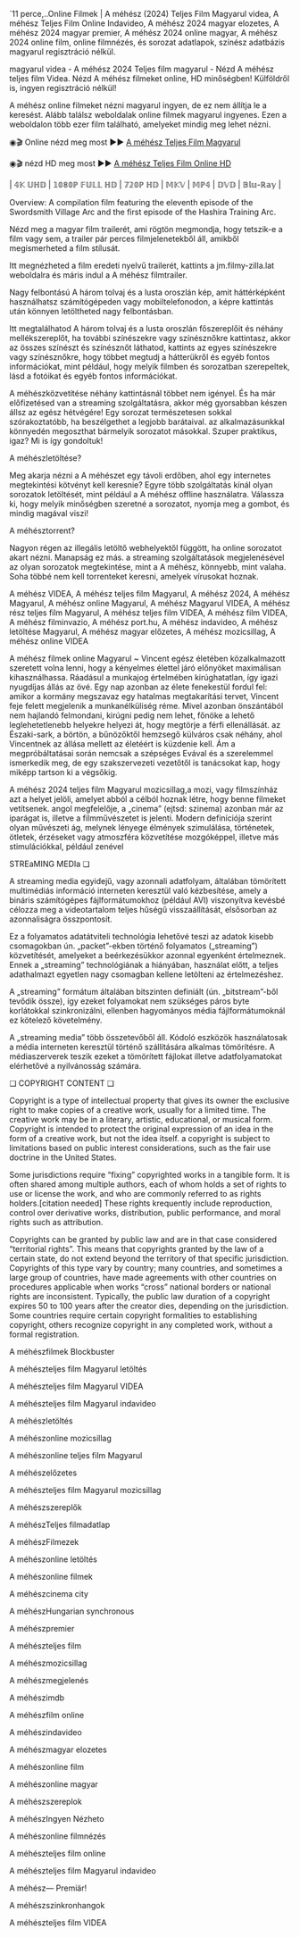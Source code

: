 `11 perce,..Online Filmek | A méhész (2024) Teljes Film Magyarul videa, A méhész Teljes Film Online Indavideo, A méhész 2024 magyar elozetes, A méhész 2024 magyar premier, A méhész 2024 online magyar, A méhész 2024 online film, online filmnézés, és sorozat adatlapok, színész adatbázis magyarul regisztráció nélkül.

magyarul videa - A méhész 2024 Teljes film magyarul - Nézd A méhész teljes film Videa. Nézd A méhész filmeket online, HD minőségben! Külföldről is, ingyen regisztráció nélkül!

A méhész online filmeket nézni magyarul ingyen, de ez nem állítja le a keresést. Alább találsz weboldalak online filmek magyarul ingyenes. Ezen a weboldalon több ezer film található, amelyeket mindig meg lehet nézni.

◉🎬 Online nézd meg most ►► [A méhész Teljes Film Magyarul](https://jm.filmy-zilla.lat/hu/movie/866398)

◉🎬 nézd HD meg most ►► [A méhész Teljes Film Online HD](https://jm.filmy-zilla.lat/hu/movie/866398)

| 𝟜𝕂 𝕌ℍ𝔻 | 𝟙𝟘𝟠𝟘ℙ 𝔽𝕌𝕃𝕃 ℍ𝔻 | 𝟟𝟚𝟘ℙ ℍ𝔻 | 𝕄𝕂𝕍 | 𝕄ℙ𝟜 | 𝔻𝕍𝔻 | 𝔹𝕝𝕦-ℝ𝕒𝕪 |

Overview: A compilation film featuring the eleventh episode of the Swordsmith Village Arc and the first episode of the Hashira Training Arc.

Nézd meg a magyar film trailerét, ami rögtön megmondja, hogy tetszik-e a film vagy sem, a trailer pár perces filmjelenetekből áll, amikből megismerheted a film stílusát.

Itt megnézheted a film eredeti nyelvű trailerét, kattints a jm.filmy-zilla.lat weboldalra és máris indul a A méhész filmtrailer.

Nagy felbontású A három tolvaj és a lusta oroszlán kép, amit háttérképként használhatsz számítógépeden vagy mobiltelefonodon, a képre kattintás után könnyen letöltheted nagy felbontásban.

Itt megtalálhatod A három tolvaj és a lusta oroszlán főszereplőit és néhány mellékszereplőt, ha további színészekre vagy színésznőkre kattintasz, akkor az összes színészt és színésznőt láthatod, kattints az egyes színészekre vagy színésznőkre, hogy többet megtudj a hátterükről és egyéb fontos információkat, mint például, hogy melyik filmben és sorozatban szerepeltek, lásd a fotóikat és egyéb fontos információkat.

A méhészközvetítése néhány kattintásnál többet nem igényel. És ha már előfizetésed van a streaming szolgáltatásra, akkor még gyorsabban készen állsz az egész hétvégére! Egy sorozat természetesen sokkal szórakoztatóbb, ha beszélgethet a legjobb barátaival. az alkalmazásunkkal könnyedén megoszthat bármelyik sorozatot másokkal. Szuper praktikus, igaz? Mi is így gondoltuk!

A méhészletöltése?

Meg akarja nézni a A méhészet egy távoli erdőben, ahol egy internetes megtekintési kötvényt kell keresnie? Egyre több szolgáltatás kínál olyan sorozatok letöltését, mint például a A méhész offline használatra. Válassza ki, hogy melyik minőségben szeretné a sorozatot, nyomja meg a gombot, és mindig magával viszi!

A méhésztorrent?

Nagyon régen az illegális letöltő webhelyektől függött, ha online sorozatot akart nézni. Manapság ez más. a streaming szolgáltatások megjelenésével az olyan sorozatok megtekintése, mint a A méhész, könnyebb, mint valaha. Soha többé nem kell torrenteket keresni, amelyek vírusokat hoznak.

A méhész VIDEA, A méhész teljes film Magyarul, A méhész 2024, A méhész Magyarul, A méhész online Magyarul, A méhész Magyarul VIDEA, A méhész rész teljes film Magyarul, A méhész teljes film VIDEA, A méhész film VIDEA, A méhész filminvazio, A méhész port.hu, A méhész indavideo, A méhész letöltése Magyarul, A méhész magyar előzetes, A méhész mozicsillag, A méhész online VIDEA

A méhész filmek online Magyarul ~ Vincent egész életében közalkalmazott szeretett volna lenni, hogy a kényelmes élettel járó előnyöket maximálisan kihasználhassa. Ráadásul a munkajog értelmében kirúghatatlan, így igazi nyugdíjas állás az övé. Egy nap azonban az élete fenekestül fordul fel: amikor a kormány megszavaz egy hatalmas megtakarítási tervet, Vincent feje felett megjelenik a munkanélküliség réme. Mivel azonban önszántából nem hajlandó felmondani, kirúgni pedig nem lehet, főnöke a lehető leglehetetlenebb helyekre helyezi át, hogy megtörje a férfi ellenállását. az Északi-sark, a börtön, a bűnözőktől hemzsegő külváros csak néhány, ahol Vincentnek az állása mellett az életéért is küzdenie kell. Ám a megpróbáltatásai során nemcsak a szépséges Evával és a szerelemmel ismerkedik meg, de egy szakszervezeti vezetőtől is tanácsokat kap, hogy miképp tartson ki a végsőkig.

A méhész 2024 teljes film Magyarul mozicsillag,a mozi, vagy filmszínház azt a helyet jelöli, amelyet abból a célból hoznak létre, hogy benne filmeket vetítsenek. angol megfelelője, a „cinema” (ejtsd: szinema) azonban már az iparágat is, illetve a filmművészetet is jelenti. Modern definíciója szerint olyan művészeti ág, melynek lényege élmények szimulálása, történetek, ötletek, érzéseket vagy atmoszféra közvetítése mozgóképpel, illetve más stimulációkkal, például zenével

STREaMING MEDIa ❏

A streaming media egyidejű, vagy azonnali adatfolyam, általában tömörített multimédiás információ interneten keresztül való kézbesítése, amely a bináris számítógépes fájlformátumokhoz (például AVI) viszonyítva kevésbé célozza meg a videotartalom teljes hűségű visszaállítását, elsősorban az azonnaliságra összpontosít.

Ez a folyamatos adatátviteli technológia lehetővé teszi az adatok kisebb csomagokban ún. „packet”-ekben történő folyamatos („streaming”) közvetítését, amelyeket a beérkezésükkor azonnal egyenként értelmeznek. Ennek a „streaming” technológiának a hiányában, használat előtt, a teljes adathalmazt egyetlen nagy csomagban kellene letölteni az értelmezéshez.

A „streaming” formátum általában bitszinten definiált (ún. „bitstream”-ből tevődik össze), így ezeket folyamokat nem szükséges páros byte korlátokkal szinkronizálni, ellenben hagyományos média fájlformátumoknál ez kötelező követelmény.

A „streaming media” több összetevőből áll. Kódoló eszközök használatosak a média interneten keresztül történő szállítására alkalmas tömörítésre. A médiaszerverek teszik ezeket a tömörített fájlokat illetve adatfolyamatokat elérhetővé a nyilvánosság számára.

❏ COPYRIGHT CONTENT ❏

Copyright is a type of intellectual property that gives its owner the exclusive right to make copies of a creative work, usually for a limited time. The creative work may be in a literary, artistic, educational, or musical form. Copyright is intended to protect the original expression of an idea in the form of a creative work, but not the idea itself. a copyright is subject to limitations based on public interest considerations, such as the fair use doctrine in the United States.

Some jurisdictions require “fixing” copyrighted works in a tangible form. It is often shared among multiple authors, each of whom holds a set of rights to use or license the work, and who are commonly referred to as rights holders.[citation needed] These rights krequently include reproduction, control over derivative works, distribution, public performance, and moral rights such as attribution.

Copyrights can be granted by public law and are in that case considered “territorial rights”. This means that copyrights granted by the law of a certain state, do not extend beyond the territory of that specific jurisdiction. Copyrights of this type vary by country; many countries, and sometimes a large group of countries, have made agreements with other countries on procedures applicable when works “cross” national borders or national rights are inconsistent. Typically, the public law duration of a copyright expires 50 to 100 years after the creator dies, depending on the jurisdiction. Some countries require certain copyright formalities to establishing copyright, others recognize copyright in any completed work, without a formal registration.

A méhészfilmek Blockbuster

A méhészteljes film Magyarul letöltés

A méhészteljes film Magyarul VIDEA

A méhészteljes film Magyarul indavideo

A méhészletöltés

A méhészonline mozicsillag

A méhészonline teljes film Magyarul

A méhészelőzetes

A méhészteljes film Magyarul mozicsillag

A méhészszereplők

A méhészTeljes filmadatlap

A méhészFilmezek

A méhészonline letöltés

A méhészonline filmek

A méhészcinema city

A méhészHungarian synchronous

A méhészpremier

A méhészteljes film

A méhészmozicsillag

A méhészmegjelenés

A méhészimdb

A méhészfilm online

A méhészindavideo

A méhészmagyar elozetes

A méhészonline film

A méhészonline magyar

A méhészszereplok

A méhészIngyen Nézheto

A méhészonline filmnézés

A méhészteljes film online

A méhészteljes film Magyarul indavideo

A méhész— Premiär!

A méhészszinkronhangok

A méhészteljes film VIDEA
